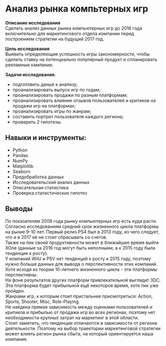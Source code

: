 # Анализ рынка компьтерных игр

**Описание исследования**   
Сделать анализ данных рынка компьютерных игр до 2016 года включительно для маркетингового отдела компании перед построением стратегии на будущий 2017 год. 

**Цель исследования**  
Выявить определяющие успешность игры закономерности, чтобы сделать ставку на потенциально популярный продукт и спланировать рекламные кампании.

**Задачи исследования.**   
- подготовить даные к анализу;
- проанализировать выпуск игр по годам;
- проанализировать продажи по разным платформам;
- проанализировать влияние отзывов пользователей и критиков на продажи игр на платформах;
- проанализировать игры по жанрам;
- составить портрет пользователя каждого региона;
- проверить 2 гипотезы.

## Навыки и инструменты: ##
* Python
* Pandas
* NumPy
* Matplotlib
* Seaborn
* Предобработка данных
* Исследовательский анализ данных
* Описательная статистика 
* Проверка статистических гипотез

## Выводы ##
По показателям 2008 года рынку компьютерных игр есть куда расти.   
Согласно исследованиям средний срок жизненного цикла платформы на рынке 9-10 лет. Первый релиз PS4 был в 2013 году, из чего следует, что и в 2017 её не стоит сбрасывать со счетов.   
Также на пик своей продуктивности может в ближайшее время выйти XOne (данные за 2016 год могут быть неполными, а к 2015 году была тенденция к росту).   
У компаний WiiU и PSV нет тенденций к росту к 2015 году, поэтому нужно больше данных для вывода о перспективности этих компаний. Хотя исходя из теории 10-летнего жизненного цикла - эти платформы перспективны.  
На фоне результатов других платформ привлекательной выглядит 3DC. Эта платформа будет прибыльной ещё некоторое время, хотя пик уже пройден.   
Жанрами игр, к которым стоит пристальнее присмотреться: Action, Sports, Shooter, Misc, Role-Playing.   
Не найдена прямая зависимость между оценками пользователей и критиков и прибылью от продажи игр во всех регионах, поэтому нет необходимости крупных затрат на маркетинг в этой области.   
Стоит заметить, что тенденции отличаются в зависимости от региона деятельности. Поэтому на выбор траектории маркетинговой стратегии может влиять регион рынка сбыта, на который ориентируется наша компания. 
